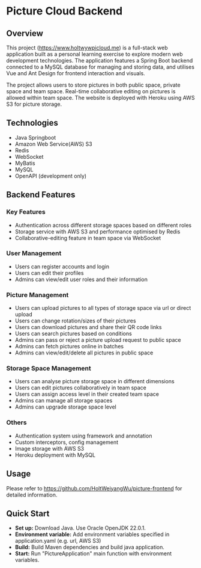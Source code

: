 # Picture Cloud Backend

## Overview

This project (https://www.holtwywpicloud.me) is a full-stack web application built as a personal learning exercise to explore modern web development technologies. The application features a Spring Boot backend connected to a MySQL database for managing and storing data, and utilises Vue and Ant Design for frontend interaction and visuals.

The project allows users to store pictures in both public space, private space and team space. Real-time collaborative editing on pictures is allowed within team space. The website is deployed with Heroku using AWS S3 for picture storage.

## Technologies
- Java Springboot
- Amazon Web Service(AWS) S3
- Redis
- WebSocket
- MyBatis
- MySQL
- OpenAPI (development only)


## Backend Features
### Key Features
- Authentication across different storage spaces based on different roles
- Storage service with AWS S3 and performance optimised by Redis
- Collaborative-editing feature in team space via WebSocket

### User Management
- Users can register accounts and login
- Users can edit their profiles
- Admins can view/edit user roles and their information

### Picture Management
- Users can upload pictures to all types of storage space via url or direct upload
- Users can change rotation/sizes of their pictures
- Users can download pictures and share their QR code links
- Users can search pictures based on conditions
- Admins can pass or reject a picture upload request to public space
- Admins can fetch pictures online in batches
- Admins can view/edit/delete all pictures in public space

### Storage Space Management
- Users can analyse picture storage space in different dimensions
- Users can edit pictures collaboratively in team space
- Users can assign access level in their created team space
- Admins can manage all storage spaces
- Admins can upgrade storage space level

### Others
- Authentication system using framework and annotation
- Custom interceptors, config management
- Image storage with AWS S3
- Heroku deployment with MySQL

## Usage

Please refer to https://github.com/HoltWeiyangWu/picture-frontend for detailed information.

## Quick Start

- **Set up:** Download Java. Use Oracle OpenJDK 22.0.1.
- **Environment variable:** Add environment variables specified  in application.yaml (e.g. url, AWS S3)
- **Build:** Build Maven dependencies and build java application.
- **Start:** Run "PictureApplication" main function with environment variables.